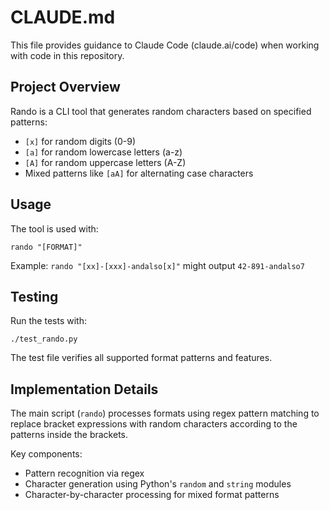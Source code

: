 # CLAUDE.md

This file provides guidance to Claude Code (claude.ai/code) when working with code in this repository.

## Project Overview

Rando is a CLI tool that generates random characters based on specified patterns:
- `[x]` for random digits (0-9)
- `[a]` for random lowercase letters (a-z)
- `[A]` for random uppercase letters (A-Z)
- Mixed patterns like `[aA]` for alternating case characters

## Usage

The tool is used with:
```
rando "[FORMAT]"
```

Example: `rando "[xx]-[xxx]-andalso[x]"` might output `42-891-andalso7`

## Testing

Run the tests with:
```
./test_rando.py
```

The test file verifies all supported format patterns and features.

## Implementation Details

The main script (`rando`) processes formats using regex pattern matching to replace bracket expressions with random characters according to the patterns inside the brackets.

Key components:
- Pattern recognition via regex
- Character generation using Python's `random` and `string` modules
- Character-by-character processing for mixed format patterns